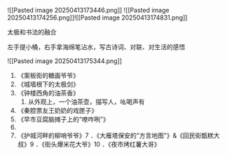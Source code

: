 ![[Pasted image 20250413173446.png]]
![[Pasted image 20250413174256.png]]![[Pasted image 20250413174831.png]]

太极和书法的融合

左手提小桶，右手拿海绵笔沾水，写古诗词、对联、对生活的感悟

![[Pasted image 20250413175344.png]]

1. 《案板街的糖画爷爷》
2. 《城墙根下的太极剑》
3. 《钟楼西角的油茶香》
	1. 从外观上，一个油茶壶，描写人，吆喝声有
4. 《秦腔票友王奶奶的戏匣子》
5. 《早市豆腐脑摊子上的“嘹咋咧”》
6. 
7. 《护城河畔的柳哨爷爷》7 ．《大雁塔保安的"方言地图"》&《回民街甑糕大叔》9 ．《街头爆米花大爷》10 ．《夜市烤红薯大哥》